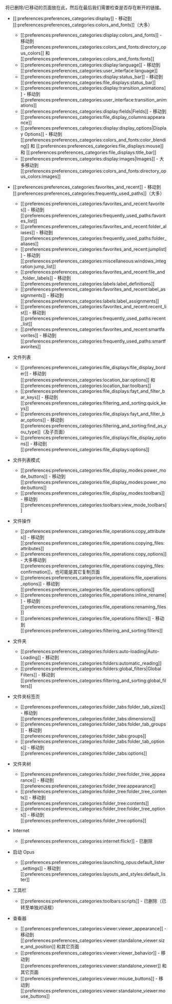 将已删除/已移动的页面放在此，然后在最后我们需要检查是否存在断开的链接。

  * [[:preferences:preferences_categories:display]] - 移动到 [[:preferences:preferences_categories:colors_and_fonts]]（大多）
    * [[:preferences:preferences_categories:display:colors_and_fonts]] - 移动到 [[:preferences:preferences_categories:colors_and_fonts:directory_opus_colors]] 和 [[:preferences:preferences_categories:colors_and_fonts:fonts]]
    * [[:preferences:preferences_categories:display:language]] - 移动到 [[:preferences:preferences_categories:user_interface:language]]
    * [[:preferences:preferences_categories:display:status_bar]] - 移动到 [[:preferences:preferences_categories:file_displays:status_bar]]
    * [[:preferences:preferences_categories:display:transition_animations]] - 移动到 [[:preferences:preferences_categories:user_interface:transition_animations]]
    * [[:preferences:preferences_categories:display:fields|Fields]] - 移动到 [[:preferences:preferences_categories:file_display_columns:appearance]]
    * [[:preferences:preferences_categories:display:display_options|Display Options]] - 移动到 [[:preferences:preferences_categories:colors_and_fonts:color_blending]] 和 [[:preferences:preferences_categories:file_displays:mouse]] 和 [[:preferences:preferences_categories:file_displays:title_bar]]
    * [[:preferences:preferences_categories:display:images|Images]] - 大多移动到 [[:preferences:preferences_categories:colors_and_fonts:directory_opus_colors:images]]

  * [[:preferences:preferences_categories:favorites_and_recent]] - 移动到 [[:preferences:preferences_categories:frequently_used_paths]]（大多）
    * [[:preferences:preferences_categories:favorites_and_recent:favorites]] - 移动到 [[:preferences:preferences_categories:frequently_used_paths:favorites_list]]
    * [[:preferences:preferences_categories:favorites_and_recent:folder_aliases]] - 移动到 [[:preferences:preferences_categories:frequently_used_paths:folder_aliases]]
    * [[:preferences:preferences_categories:favorites_and_recent:jumplist]] - 移动到 [[:preferences:preferences_categories:miscellaneous:windows_integration:jump_list]]
    * [[:preferences:preferences_categories:favorites_and_recent:file_and_folder_labels]] - 移动到 [[:preferences:preferences_categories:labels:label_definitions]]
    * [[:preferences:preferences_categories:favorites_and_recent:label_assignments]] - 移动到 [[:preferences:preferences_categories:labels:label_assignments]]
    * [[:preferences:preferences_categories:favorites_and_recent:recent_list]] - 移动到 [[:preferences:preferences_categories:frequently_used_paths:recent_list]]
    * [[:preferences:preferences_categories:favorites_and_recent:smartfavorites]] - 移动到 [[:preferences:preferences_categories:frequently_used_paths:smartfavorites]]

  * 文件列表
    * [[:preferences:preferences_categories:file_displays:file_display_border]] - 移动到 [[:preferences:preferences_categories:location_bar:options]] 和 [[:preferences:preferences_categories:location_bar:toolbars]]
    * [[:preferences:preferences_categories:file_displays:fayt_and_filter_bar_keys]] - 移动到 [[:preferences:preferences_categories:filtering_and_sorting:quick_keys]]
    * [[:preferences:preferences_categories:file_displays:fayt_and_filter_bar_options]] - 移动到 [[:preferences:preferences_categories:filtering_and_sorting:find_as_you_type]]（及子页面）
    * [[:preferences:preferences_categories:file_displays:file_display_options]] - 移动到 [[:preferences:preferences_categories:file_displays:options]]

  * 文件列表模式
    * [[:preferences:preferences_categories:file_display_modes:power_mode_buttons]] - 移动到 [[:preferences:preferences_categories:file_display_modes:power_mode:buttons]]
    * [[:preferences:preferences_categories:file_display_modes:toolbars]] - 移动到 [[:preferences:preferences_categories:toolbars:view_mode_toolbars]]

  * 文件操作
    * [[:preferences:preferences_categories:file_operations:copy_attributes]] - 移动到 [[:preferences:preferences_categories:file_operations:copying_files:attributes]]
    * [[:preferences:preferences_categories:file_operations:copy_options]] - 大多移动到 [[:preferences:preferences_categories:file_operations:copying_files:confirmation]]，也可能是其它复制页面
    * [[:preferences:preferences_categories:file_operations:file_operations_options]] - 移动到 [[:preferences:preferences_categories:file_operations:options]]
    * [[:preferences:preferences_categories:file_operations:inline_rename]] - 移动到 [[:preferences:preferences_categories:file_operations:renaming_files]]
    * [[:preferences:preferences_categories:file_operations:filters]] - 移动到 [[:preferences:preferences_categories:filtering_and_sorting:filters]]

  * 文件夹
    * [[:preferences:preferences_categories:folders:auto-loading|Auto-Loading]] - 移动到 [[:preferences:preferences_categories:folders:automatic_reading]]
    * [[:preferences:preferences_categories:folders:global_filters|Global Filters]] - 移动到 [[:preferences:preferences_categories:filtering_and_sorting:global_filters]]

  * 文件夹标签页
    * [[:preferences:preferences_categories:folder_tabs:folder_tab_sizes]] - 移动到 [[:preferences:preferences_categories:folder_tabs:dimensions]]
    * [[:preferences:preferences_categories:folder_tabs:folder_tab_groups]] - 移动到 [[:preferences:preferences_categories:folder_tabs:groups]]
    * [[:preferences:preferences_categories:folder_tabs:folder_tab_options]] - 移动到 [[:preferences:preferences_categories:folder_tabs:options]]

  * 文件夹树
    * [[:preferences:preferences_categories:folder_tree:folder_tree_appearance]] - 移动到 [[:preferences:preferences_categories:folder_tree:appearance]]
    * [[:preferences:preferences_categories:folder_tree:folder_tree_contents]] - 移动到 [[:preferences:preferences_categories:folder_tree:contents]]
    * [[:preferences:preferences_categories:folder_tree:folder_tree_options]] - 移动到 [[:preferences:preferences_categories:folder_tree:options]]

  * Internet
    * [[:preferences:preferences_categories:internet:flickr]] - 已删除

  * 启动 Opus
    * [[:preferences:preferences_categories:launching_opus:default_lister_settings]] - 移动到 [[:preferences:preferences_categories:layouts_and_styles:default_lister]]

  * 工具栏
    * [[:preferences:preferences_categories:toolbars:scripts]] - 已删除（已转至单独对话框）

  * 查看器
    * [[:preferences:preferences_categories:viewer:viewer_appearance]] - 移动到 [[:preferences:preferences_categories:viewer:standalone_viewer:size_and_position]] 和其它页面
    * [[:preferences:preferences_categories:viewer:viewer_behavior]] - 移动到 [[:preferences:preferences_categories:viewer:standalone_viewer]] 和其它页面
    * [[:preferences:preferences_categories:viewer:mouse_buttons]] - 移动到 [[:preferences:preferences_categories:viewer:standalone_viewer:mouse_buttons]]